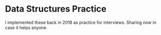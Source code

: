 # Data Structures Practice

I implemented these back in 2018 as practice for interviews.  Sharing now in case it helps anyone.
